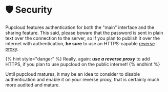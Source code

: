 # 🛡 Security

Pupcloud features authentication for both the "main" interface and the sharing feature. This said, please beware that the password is sent in plain text over the connection to the server, so if you plan to publish it over the internet with authentication, **be sure** to use an HTTPS-capable [reverse proxy](guides/reverse-proxy.md).

{% hint style="danger" %}
Really, again: _**use a reverse proxy**_ to add HTTPS, if you plan to use pupcloud on the public internet!
{% endhint %}

Until pupcloud matures, it may be an idea to consider to disable authentication and enable it on your reverse proxy, that is certainly much more audited and mature.

